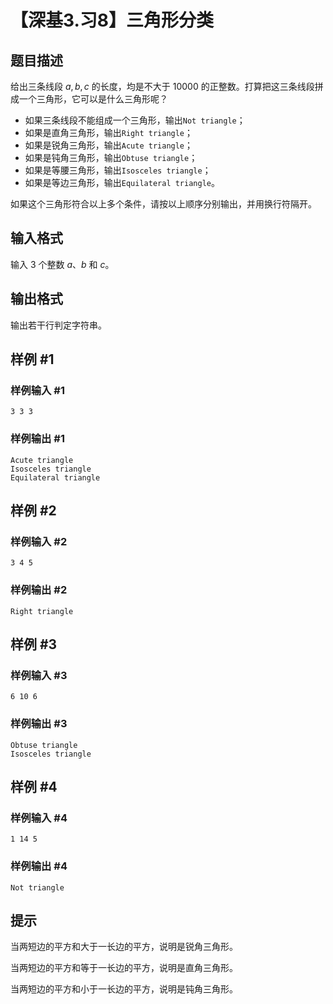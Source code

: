 # 【深基3.习8】三角形分类

## 题目描述

给出三条线段 $a,b,c$ 的长度，均是不大于 $10000$ 的正整数。打算把这三条线段拼成一个三角形，它可以是什么三角形呢？

- 如果三条线段不能组成一个三角形，输出`Not triangle`；
- 如果是直角三角形，输出`Right triangle`；
- 如果是锐角三角形，输出`Acute triangle`；
- 如果是钝角三角形，输出`Obtuse triangle`；
- 如果是等腰三角形，输出`Isosceles triangle`；
- 如果是等边三角形，输出`Equilateral triangle`。

如果这个三角形符合以上多个条件，请按以上顺序分别输出，并用换行符隔开。

## 输入格式

输入 3 个整数 $a$、$b$ 和 $c$。

## 输出格式

输出若干行判定字符串。

## 样例 #1

### 样例输入 #1
```
3 3 3
```

### 样例输出 #1

```
Acute triangle
Isosceles triangle
Equilateral triangle
```

## 样例 #2

### 样例输入 #2
```
3 4 5
```

### 样例输出 #2

```
Right triangle
```

## 样例 #3

### 样例输入 #3
```
6 10 6
```

### 样例输出 #3

```
Obtuse triangle
Isosceles triangle
```

## 样例 #4

### 样例输入 #4
```
1 14 5
```

### 样例输出 #4

```
Not triangle
```

## 提示

当两短边的平方和大于一长边的平方，说明是锐角三角形。

当两短边的平方和等于一长边的平方，说明是直角三角形。

当两短边的平方和小于一长边的平方，说明是钝角三角形。

